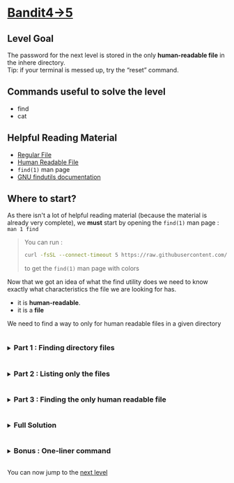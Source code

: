 # [Bandit4->5](https://overthewire.org/wargames/bandit/bandit5.html)

## Level Goal

The password for the next level is stored in the only **human-readable file** in the inhere directory.<br/>
Tip: if your terminal is messed up, try the “reset” command.

## Commands useful to solve the level

- find
- cat

## Helpful Reading Material

- [Regular File](https://www.ibm.com/docs/en/aix/7.3?topic=files-types)
- [Human Readable File](https://en.wikipedia.org/wiki/Human-readable_medium_and_data)
- `find(1)` man page
- [GNU findutils documentation](https://www.gnu.org/software/findutils/manual/html_mono/find.html)

## Where to start?

As there isn't a lot of helpful reading material (because the material is already very complete), we **must** start by opening 
the `find(1)` man page : `man 1 find`

<blockquote>

You can run :
```bash
curl -fsSL --connect-timeout 5 https://raw.githubusercontent.com/Charystag/Scripts/main/colored_man.sh | bash -s 1 find
```
to get the `find(1)` man page with colors

</blockquote>

Now that we got an idea of what the find utility does we need to know exactly what characteristics the file we are looking for has.
- it is **human-readable**.
- it is a **file**

We need to find a way to only for human readable files in a given directory

<details>
<summary><h3 style="display:inline-block">Part 1 : Finding directory files</h3></summary>

During all this level, we are only going to use the `find(1)` utility. In fact, our solution to this level will consist in one unique 
call to the `find(1)` utility. First things first, we need to know how to run the `find` command to list the directory files


<details>
<summary>Hint</summary>

Look at the **SYNOPSIS** section of the `find(1)` man page.
</details>

<details>
<summary>Solution</summary>

When looking in the **SYNOPSIS** section of the `find(1)` man page, we see an optional argument named **starting-point**. This argument 
allows the user to specify a starting directory when running the `find` utility. By default, the starting point is `.` which is the 
current directory.
So, running `find inhere` allows us to list the contents of the **inhere** directory
</details>
</details>


<details>
<summary><h3 style="display:inline-block">Part 2 : Listing only the files</h3></summary>

Before delving deeper into the `find(1)` man page to know how we can use `find` to retrieve the only human-readable file in the inhere directory 
let's take a closer look at the output we got from running `find` alone :
```bash
bandit4@bandit:~$ find
.
./inhere
./inhere/-file01
./inhere/-file02
./inhere/-file08
./inhere/-file06
./inhere/-file00
./inhere/-file04
./inhere/-file05
./inhere/-file07
./inhere/-file03
./inhere/-file09
./.profile
./.bashrc
./.bash_logout
bandit4@bandit:~$
```

From that output, we can notice that find lists all the file in the directories and subdirectories, without ignoring hidden files by default.
We can notice that it lists all the files and directories contained in the starting point, along with the starting point.

Let's now try to list only the regular files within the inhere directory


<details>
<summary>Hint</summary>

Isn't  there a test that you could use in the **TESTS** section of the `find(1)` man page?
</details>

<details>
<summary>Solution</summary>

The option we're looking for is `-type`, which allows us to test for the type of file we're looking for. We'll give the `-type` option the `f` argument 
to only look for **regular files**.<br/>
The command we're looking for is `find inhere -type f`.
</details>
</details>


<details>
<summary><h3 style="display:inline-block">Part 3 : Finding the only human readable file</h3></summary>

Here is the output from the command `find inhere -type f` : 
```bash
bandit4@bandit:~$ find inhere/ -type f
inhere/-file01
inhere/-file02
inhere/-file08
inhere/-file06
inhere/-file00
inhere/-file04
inhere/-file05
inhere/-file07
inhere/-file03
inhere/-file09
bandit4@bandit:~$
```

We could try to manually run `cat` on each file but besides being an ugly as hell solution, it offers a [security risk](https://security.stackexchange.com/questions/56307/can-cat-ing-a-file-be-a-potential-security-risk). 
Thankfully, there is a solution which stands in the `file(1)` utility
We now need to find in the `file(1)` man page how to find the only human readable file within the inhere directory.


<details>
<summary>Hint</summary>

Look into the `file(1)` and the `find(1)` man page. See if there is an **ACTION** in the `find(1)` page that could let you execute the `find` command on the file you retrieved
</details>

<details>
<summary>Solution</summary>

The **ACTION** we're looking for is `-execdir`. We will use the form `-execdir command ;` as it is safer than the `-exec command ;` form (see [security considerations](https://www.gnu.org/software/findutils/manual/html_mono/find.html#Security-Considerations). 
As the `;` is a [metacharacter](https://www.gnu.org/software/bash/manual/html_node/Definitions.html), we will need to escape it with a `\` to pass it to the `find` command. 
For the same reason, we'll have to enclose the brackets `{}` within simple or double quotes<br/>

The command we're looking for is : `find inhere -type f -execdir file '{}' \;`<br/>
Here is an output you could get by running this command : 
```bash
bandit4@bandit:~$ find inhere/ -type f -execdir file "{}" \;
./-file01: data
./-file02: data
./-file08: data
./-file06: data
./-file00: data
./-file04: data
./-file05: data
./-file07: ASCII text
./-file03: data
./-file09: data
bandit4@bandit:~$
```
We can now run the command `cat inhere/-file07` to get the password string
</details>
</details>


<details>
<summary><h3 style="display:inline-block">Full Solution</h3></summary>

1. `find inhere/ -type f -execdir file "{}" \;` to find all the regular files in the inhere directory and run the `file` utility on them
2. `cat inhere/-file07` to print the contents of the retrieved file
</details>


<details>
<summary><h3 style="display:inline-block">Bonus : One-liner command</h3></summary>

**Useful commands**:

- bash (or any shell)
- find
- file
- grep
- cat


<details>
<summary>Hint</summary>

To get you started, if you want to find (no pun intended) by yourself, here are a few informations to 
get you on the right track.

Here are the `find` options we'll use to achieve our goal :
- type
- execdir (x2)
- quit (optionnal)
</details>

<details>
<summary>Solution</summary>

The command is the following :
```bash
find inhere/ -type f -execdir bash -c 'file {} | grep text > /dev/null' \; -execdir cat '{}' \; -quit
```
Here is a step-by-step overview of the command :

1. The first execdir calls execute the command `file {} | grep text > /dev/null` on each retrieved file in the inhere directory. 

> The redirection to `/dev/null` is to ensure that nothing gets printed on stdout, but the important thing here is actually the 
> [exit status](https://www.gnu.org/software/grep/manual/grep.html#Exit-Status) of the `grep command`.
See [bash invocation](https://www.gnu.org/software/bash/manual/html_node/Invoking-Bash.html) for informations about the `-c` option.

2. The second execdir calls cat on the only **human-readable** file in the inhere directory
3. The quit option allows us to stop the `find` utility once we found what we're looking for. To understand what it does, you can 
replace `grep` by `grep -v` in the previous command
</details>

</details>

You can now jump to the [next level](/bandit/bandit5.md)
